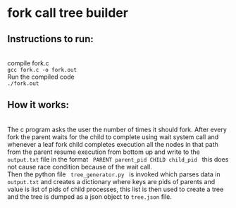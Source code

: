 # fork call tree builder

<h2>Instructions to run:</h2><br/>
    compile fork.c<br/>
    <code>gcc fork.c -o fork.out </code><br/>
    Run the compiled code<br/>
    <code>./fork.out</code></br/>

<h2>How it works:</h2><br/>
    The c program asks the user the number of times it should fork. After every fork the parent waits for the child to complete using wait system call and whenever a leaf fork child completes execution all the nodes in that path from the parent resume execution from bottom up and write to the <code>output.txt</code> file in the format <code> PARENT parent_pid CHILD child_pid </code> this does not cause race condition because of the wait call.
    <br/>
    Then the python file <code> tree_generator.py </code> is invoked which parses data in <code>output.txt</code> and creates a dictionary where keys are pids of parents and value is list of pids of child processes, this list is then used to create a tree and the tree is dumped as a json object to <code>tree.json</code> file.

